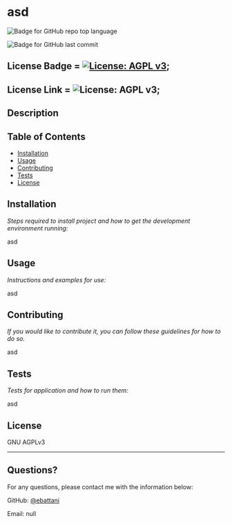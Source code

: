 # asd
![Badge for GitHub repo top language](https://img.shields.io/github/languages/top/ebattani/asd?style=flat&logo=appveyor) 
    
![Badge for GitHub last commit](https://img.shields.io/github/last-commit/ebattani/asd?style=flat&logo=appveyor)
    
## License Badge = [![License: AGPL v3](https://img.shields.io/badge/License-AGPL_v3-blue.svg)](https://www.gnu.org/licenses/agpl-3.0);

## License Link = ![License: AGPL v3](https://www.gnu.org/licenses/agpl-3.0);
    
## Description 



## Table of Contents
* [Installation](#installation)
* [Usage](#usage)
* [Contributing](#contributing)
* [Tests](#tests)
* [License](#license)
    
## Installation
    
*Steps required to install project and how to get the development environment running:*
    
 asd
    
 ## Usage 
    
*Instructions and examples for use:*
    
asd
    
 ## Contributing
    
*If you would like to contribute it, you can follow these guidelines for how to do so.*
    
 asd
    
## Tests
    
*Tests for application and how to run them:*
    
asd
    
## License
    
GNU AGPLv3
    
---
    
## Questions?
For any questions, please contact me with the information below:
   
GitHub: [@ebattani](https://api.github.com/users/ebattani)
    
 Email: null
    
